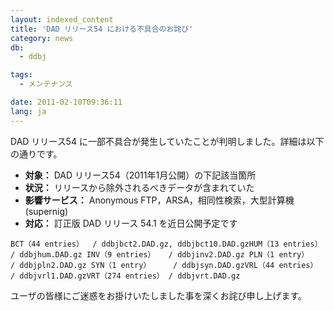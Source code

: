 ```yaml
---
layout: indexed_content
title: 'DAD リリース54 における不具合のお詫び'
category: news
db:
  - ddbj

tags:
  - メンテナンス

date: 2011-02-10T09:36:11
lang: ja
---
```


<html>DAD リリース54 に一部不具合が発生していたことが判明しました。詳細は以下の通りです。

<ul>
    <li><b>対象：</b> DAD リリース54（2011年1月公開）の下記該当箇所</li>
    <li><b>状況：</b> リリースから除外されるべきデータが含まれていた</li>
    <li><b>影響サービス：</b> Anonymous FTP，ARSA，相同性検索，大型計算機(supernig)</li>
    <li><b>対応：</b> 訂正版 DAD リリース 54.1 を近日公開予定です</li>
</ul>
<pre><code>BCT（44 entries）  / ddbjbct2.DAD.gz, ddbjbct10.DAD.gzHUM（13 entries）  / ddbjhum.DAD.gz INV（9 entries）   / ddbjinv2.DAD.gz PLN（1 entry）     / ddbjpln2.DAD.gz SYN（1 entry）     / ddbjsyn.DAD.gzVRL（44 entries）  / ddbjvrl1.DAD.gzVRT（274 entries） / ddbjvrt.DAD.gz </code></pre>ユーザの皆様にご迷惑をお掛けいたしました事を深くお詫び申し上げます。
</html>

